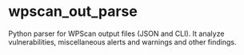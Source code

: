 # wpscan_out_parse
Python parser for WPScan output files (JSON and CLI). It analyze vulnerabilities, miscellaneous alerts and warnings and other findings.
